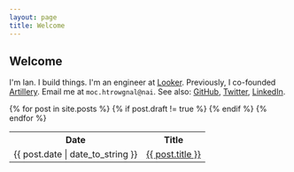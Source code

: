```yaml
---
layout: page
title: Welcome
---
```


<h2>Welcome</h2>

<p>
  I'm Ian. I build things.
  I'm an engineer at <a href="https://looker.com/">Looker</a>.
  Previously, I co-founded <a href="https://www.crunchbase.com/organization/artillery">Artillery</a>.
  Email me at <code class="reverse">moc.htrowgnal@nai</code>.
  See also:
  <a href="https://github.com/statico">GitHub</a>,
  <a href="https://twitter.com/statico">Twitter</a>,
  <a href="https://www.linkedin.com/in/ianlangworth">LinkedIn</a>.
</p>


<table class="table table-bordered">
  <tr>
    <th>Date</th>
    <th>Title</th>
  </tr>
  {% for post in site.posts %}
    {% if post.draft != true %}
      <tr>
        <td>{{ post.date | date_to_string }}</td>
        <td><a href="{{ post.url }}">{{ post.title }}</a></td>
      </tr>
    {% endif %}
  {% endfor %}
</table>

